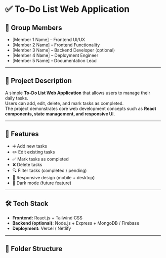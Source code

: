 # ✅ To-Do List Web Application

## 👥 Group Members
- [Member 1 Name] – Frontend UI/UX  
- [Member 2 Name] – Frontend Functionality  
- [Member 3 Name] – Backend Developer (optional)  
- [Member 4 Name] – Deployment Engineer  
- [Member 5 Name] – Documentation Lead  

---

## 📌 Project Description
A simple **To-Do List Web Application** that allows users to manage their daily tasks.  
Users can add, edit, delete, and mark tasks as completed.  
The project demonstrates core web development concepts such as **React components, state management, and responsive UI**.  

---

## 🚀 Features
- ➕ Add new tasks  
- ✏️ Edit existing tasks  
- ✅ Mark tasks as completed  
- ❌ Delete tasks  
- 🔍 Filter tasks (completed / pending)  
- 📱 Responsive design (mobile + desktop)  
- 🌙 Dark mode (future feature)  

---

## 🛠️ Tech Stack
- **Frontend:** React.js + Tailwind CSS  
- **Backend (optional):** Node.js + Express + MongoDB / Firebase  
- **Deployment:** Vercel / Netlify  

---

## 📂 Folder Structure
